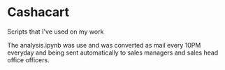 # Cashacart
Scripts that I've used on my work

The analysis.ipynb was use and was converted as mail every 10PM everyday and being sent automatically to sales managers and sales head office officers.
